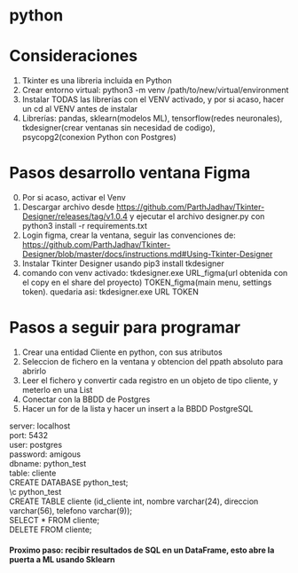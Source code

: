 # python
# Consideraciones
1. Tkinter es una libreria incluida en Python
2. Crear entorno virtual: python3 -m venv /path/to/new/virtual/environment
3. Instalar TODAS las librerías con el VENV activado, y por si acaso, hacer un cd al VENV antes de instalar
4. Librerías: pandas, sklearn(modelos ML), tensorflow(redes neuronales), tkdesigner(crear ventanas sin necesidad de codigo), psycopg2(conexion Python con Postgres)


# Pasos desarrollo ventana Figma
0. Por si acaso, activar el Venv
1. Descargar archivo desde https://github.com/ParthJadhav/Tkinter-Designer/releases/tag/v1.0.4 y ejecutar el archivo designer.py con
python3 install -r requirements.txt
2. Login figma, crear la ventana, seguir las convenciones de: https://github.com/ParthJadhav/Tkinter-Designer/blob/master/docs/instructions.md#Using-Tkinter-Designer
3. Instalar Tkinter Designer usando pip3 install tkdesigner
4. comando con venv activado: tkdesigner.exe URL_figma(url obtenida con el copy en el share del proyecto) TOKEN_figma(main menu, settings token). quedaria asi: tkdesigner.exe URL TOKEN

# Pasos a seguir para programar
1. Crear una entidad Cliente en python, con sus atributos
2. Seleccion de fichero en la ventana y obtencion del ppath absoluto para abrirlo
3. Leer el fichero y convertir cada registro en un objeto de tipo cliente, y meterlo en una List
4. Conectar con la BBDD de Postgres
5. Hacer un for de la lista y hacer un insert a la BBDD PostgreSQL

server: localhost <br />
port: 5432 <br />
user: postgres <br />
password: amigous <br />
dbname: python_test <br />
table: cliente <br />
CREATE DATABASE python_test; <br />
\c python_test <br />
CREATE TABLE cliente (id_cliente int, nombre varchar(24), direccion varchar(56), telefono varchar(9)); <br />
SELECT * FROM cliente; <br />
DELETE FROM cliente; <br />

#### Proximo paso: recibir resultados de SQL en un DataFrame, esto abre la puerta a ML usando Sklearn